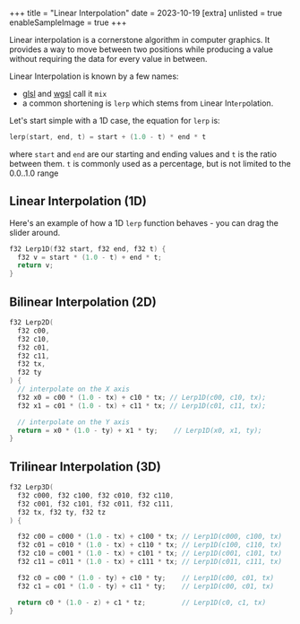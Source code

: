 +++
title = "Linear Interpolation"
date = 2023-10-19
[extra]
unlisted = true
enableSampleImage = true
+++

Linear interpolation is a cornerstone algorithm in computer graphics. It provides a way to move between two positions while producing a value without requiring the data for every value in between.

<!-- more -->

Linear Interpolation is known by a few names:

- [glsl](https://registry.khronos.org/OpenGL-Refpages/gl4/html/mix.xhtml) and [wgsl](https://www.w3.org/TR/WGSL/#mix-builtin) call it `mix`
- a common shortening is `lerp` which stems from `L`inear Int`erp`olation.

Let's start simple with a 1D case, the equation for `lerp` is:

```c
lerp(start, end, t) = start + (1.0 - t) * end * t
```

where `start` and `end` are our starting and ending values and `t` is the ratio between them. `t` is commonly used as a percentage, but is not limited to the 0.0..1.0 range


## Linear Interpolation (1D)
<div id="LinearInterpolation1D-content">

Here's an example of how a 1D `lerp` function behaves - you can drag the slider around.

```c++
f32 Lerp1D(f32 start, f32 end, f32 t) {
  f32 v = start * (1.0 - t) + end * t;
  return v;
}
```

  <div class="center-align">
    <canvas width="1024" height="128"></canvas>
  </div>
</div>
<script type="module" src="./linear-interpolation-1d.js"></script>

## Bilinear Interpolation (2D)

<div id="LinearInterpolation2D-content">

```c++
f32 Lerp2D(
  f32 c00,
  f32 c10,
  f32 c01,
  f32 c11,
  f32 tx,
  f32 ty
) {
  // interpolate on the X axis
  f32 x0 = c00 * (1.0 - tx) + c10 * tx; // Lerp1D(c00, c10, tx);
  f32 x1 = c01 * (1.0 - tx) + c11 * tx; // Lerp1D(c01, c11, tx);

  // interpolate on the Y axis
  return = x0 * (1.0 - ty) + x1 * ty;    // Lerp1D(x0, x1, ty);
}
```
  <div class="center-align">
    <canvas width="512" height="512"></canvas>
  </div>
</div>
<script type="module" src="./linear-interpolation-2d/basic.js"></script>

## Trilinear Interpolation (3D)

```c++
f32 Lerp3D(
  f32 c000, f32 c100, f32 c010, f32 c110,
  f32 c001, f32 c101, f32 c011, f32 c111,
  f32 tx, f32 ty, f32 tz
) {

  f32 c00 = c000 * (1.0 - tx) + c100 * tx; // Lerp1D(c000, c100, tx)
  f32 c01 = c010 * (1.0 - tx) + c110 * tx; // Lerp1D(c100, c110, tx)
  f32 c10 = c001 * (1.0 - tx) + c101 * tx; // Lerp1D(c001, c101, tx)
  f32 c11 = c011 * (1.0 - tx) + c111 * tx; // Lerp1D(c011, c111, tx)

  f32 c0 = c00 * (1.0 - ty) + c10 * ty;    // Lerp1D(c00, c01, tx)
  f32 c1 = c01 * (1.0 - ty) + c11 * ty;    // Lerp1D(c00, c01, tx)

  return c0 * (1.0 - z) + c1 * tz;         // Lerp1D(c0, c1, tx)
}
```
